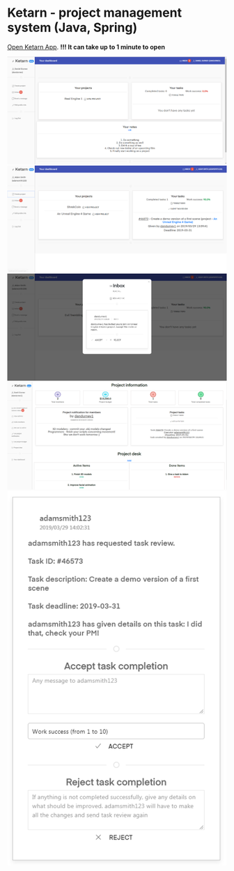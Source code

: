 # Ketarn - project management system (Java, Spring)

[Open Ketarn App](https://ketarn.herokuapp.com). **!!! It can take up to 1 minute to open**

![](0.png)
![](1.png)
![](2.png)
![](3.png)
![](4.png)
